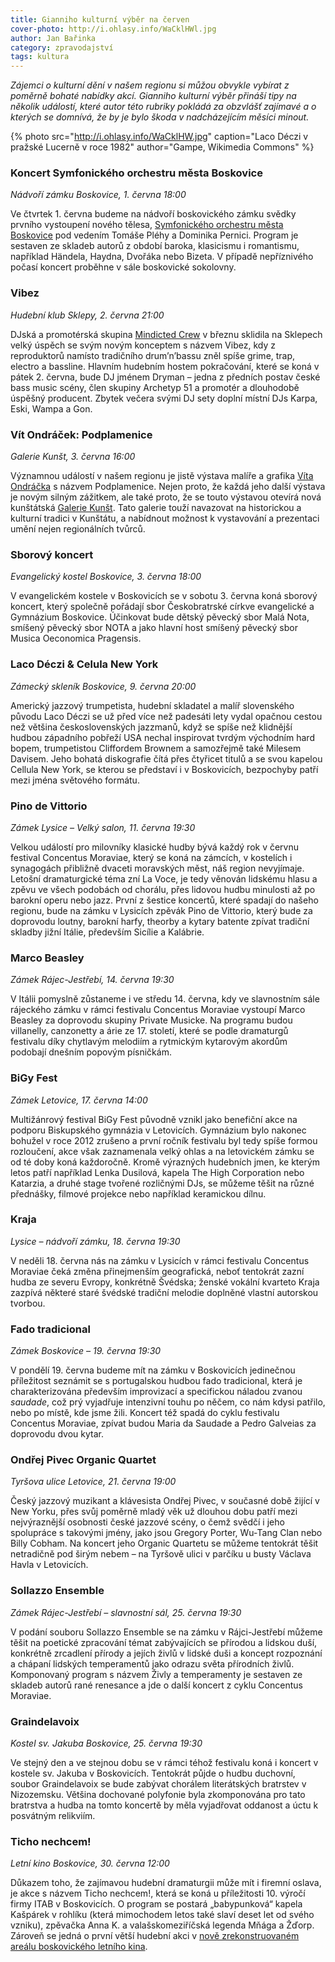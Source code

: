 ```yaml
---
title: Gianniho kulturní výběr na červen
cover-photo: http://i.ohlasy.info/WaCklHWl.jpg
author: Jan Bařinka
category: zpravodajství
tags: kultura
---
```


*Zájemci o kulturní dění v našem regionu si můžou obvykle vybírat z poměrně bohaté nabídky akcí. Gianniho kulturní výběr přináší tipy na několik událostí, které autor této rubriky pokládá za obzvlášť zajímavé a o kterých se domnívá, že by je bylo škoda v nadcházejícím měsíci minout.*

{% photo src="http://i.ohlasy.info/WaCklHW.jpg" caption="Laco Déczi v pražské Lucerně v roce 1982" author="Gampe, Wikimedia Commons" %}

### Koncert Symfonického orchestru města Boskovice

*Nádvoří zámku Boskovice, 1. června 18:00*

Ve čtvrtek 1. června budeme na nádvoří boskovického zámku svědky prvního vystoupení nového tělesa, [Symfonického orchestru města Boskovice](http://www.ohlasy.info/clanky/2017/05/novy-orchestr.html) pod vedením Tomáše Pléhy a Dominika Pernici. Program je sestaven ze skladeb autorů z období baroka, klasicismu i romantismu, například Händela, Haydna, Dvořáka nebo Bizeta. V případě nepříznivého počasí koncert proběhne v sále boskovické sokolovny.

### Vibez

*Hudební klub Sklepy, 2. června 21:00*

DJská a promotérská skupina [Mindicted Crew](http://www.ohlasy.info/clanky/2017/01/rozhovor-mindicted.html) v březnu sklidila na Sklepech velký úspěch se svým novým konceptem s názvem Vibez, kdy z reproduktorů namísto tradičního drum’n’bassu zněl spíše grime, trap, electro a bassline. Hlavním hudebním hostem pokračování, které se koná v pátek 2. června, bude DJ jménem Dryman – jedna z předních postav české bass music scény, člen skupiny Archetyp 51 a promotér a dlouhodobě úspěšný producent. Zbytek večera svými DJ sety doplní místní DJs Karpa, Eski, Wampa a Gon.

### Vít Ondráček: Podplamenice

*Galerie Kunšt, 3. června 16:00*

Významnou událostí v našem regionu je jistě výstava malíře a grafika [Víta Ondráčka](http://vitondracek.cz) s názvem Podplamenice. Nejen proto, že každá jeho další výstava je novým silným zážitkem, ale také proto, že se touto výstavou otevírá nová kunštátská [Galerie Kunšt](https://www.galeriekunstat.cz). Tato galerie touží navazovat na historickou a kulturní tradici v Kunštátu, a nabídnout možnost k vystavování a prezentaci umění nejen regionálních tvůrců.

### Sborový koncert

*Evangelický kostel Boskovice, 3. června 18:00*

V evangelickém kostele v Boskovicích se v sobotu 3. června koná sborový koncert, který společně pořádají sbor Českobratrské církve evangelické a Gymnázium Boskovice. Účinkovat bude dětský pěvecký sbor Malá Nota, smíšený pěvecký sbor NOTA a jako hlavní host smíšený pěvecký sbor Musica Oeconomica Pragensis.

### Laco Déczi & Celula New York

*Zámecký skleník Boskovice, 9. června 20:00*

Americký jazzový trumpetista, hudební skladatel a malíř slovenského původu Laco Déczi se už před více než padesáti lety vydal opačnou cestou než většina československých jazzmanů, když se spíše než klidnější hudbou západního pobřeží USA nechal inspirovat tvrdým východním hard bopem, trumpetistou Cliffordem Brownem a samozřejmě také Milesem Davisem. Jeho bohatá diskografie čítá přes čtyřicet titulů a se svou kapelou Cellula New York, se kterou se představí i v Boskovicích, bezpochyby patří mezi jména světového formátu.

### Pino de Vittorio

*Zámek Lysice – Velký salon, 11. června 19:30*

Velkou událostí pro milovníky klasické hudby bývá každý rok v červnu festival Concentus Moraviae, který se koná na zámcích, v kostelích i synagogách přibližně dvaceti moravských měst, náš region nevyjímaje. Letošní dramaturgické téma zní La Voce, je tedy věnován lidskému hlasu a zpěvu ve všech podobách od chorálu, přes lidovou hudbu minulosti až po barokní operu nebo jazz. První z šestice koncertů, které spadají do našeho regionu, bude na zámku v Lysicích zpěvák Pino de Vittorio, který bude za doprovodu loutny, barokní harfy, theorby a kytary batente zpívat tradiční skladby jižní Itálie, především Sicílie a Kalábrie.

### Marco Beasley

*Zámek Rájec-Jestřebí, 14. června 19:30*

V Itálii pomyslně zůstaneme i ve středu 14. června, kdy ve slavnostním sále rájeckého zámku v rámci festivalu Concentus Moraviae vystoupí Marco Beasley za doprovodu skupiny Private Musicke. Na programu budou villanelly, canzonetty a árie ze 17. století, které se podle dramaturgů festivalu díky chytlavým melodiím a rytmickým kytarovým akordům podobají dnešním popovým písničkám.

### BiGy Fest

*Zámek Letovice, 17. června 14:00*

Multižánrový festival BiGy Fest původně vznikl jako benefiční akce na podporu Biskupského gymnázia v Letovicích. Gymnázium bylo nakonec bohužel v roce 2012 zrušeno a první ročník festivalu byl tedy spíše formou rozloučení, akce však zaznamenala velký ohlas a na letovickém zámku se od té doby koná každoročně. Kromě výrazných hudebních jmen, ke kterým letos patří například Lenka Dusilová, kapela The High Corporation nebo Katarzia, a druhé stage tvořené rozličnými DJs, se můžeme těšit na různé přednášky, filmové projekce nebo například keramickou dílnu.

### Kraja

*Lysice – nádvoří zámku, 18. června 19:30*

V neděli 18. června nás na zámku v Lysicích v rámci festivalu Concentus Moraviae čeká změna přinejmenším geografická, neboť tentokrát zazní hudba ze severu Evropy, konkrétně Švédska; ženské vokální kvarteto Kraja zazpívá některé staré švédské tradiční melodie doplněné vlastní autorskou tvorbou.

### Fado tradicional

*Zámek Boskovice – 19. června 19:30*

V pondělí 19. června budeme mít na zámku v Boskovicích jedinečnou příležitost seznámit se s portugalskou hudbou fado tradicional, která je charakterizována především improvizací a specifickou náladou zvanou *saudade*, což prý vyjadřuje intenzivní touhu po něčem, co nám kdysi patřilo, nebo po místě, kde jsme žili. Koncert též spadá do cyklu festivalu Concentus Moraviae, zpívat budou Maria da Saudade a Pedro Galveias za doprovodu dvou kytar.

### Ondřej Pivec Organic Quartet

*Tyršova ulice Letovice, 21. června 19:00*

Český jazzový muzikant a klávesista Ondřej Pivec, v současné době žijící v New Yorku, přes svůj poměrně mladý věk už dlouhou dobu patří mezi nejvýraznější osobnosti české jazzové scény, o čemž svědčí i jeho spolupráce s takovými jmény, jako jsou Gregory Porter, Wu-Tang Clan nebo Billy Cobham. Na koncert jeho Organic Quartetu se můžeme tentokrát těšit netradičně pod širým nebem – na Tyršově ulici v parčíku u busty Václava Havla v Letovicích.

### Sollazzo Ensemble

*Zámek Rájec-Jestřebí – slavnostní sál, 25. června 19:30*

V podání souboru Sollazzo Ensemble se na zámku v Rájci-Jestřebí můžeme těšit na poetické zpracování témat zabývajících se přírodou a lidskou duší, konkrétně zrcadlení přírody a jejích živlů v lidské duši a koncept rozpoznání a chápaní lidských temperamentů jako odrazu světa přírodních živlů. Komponovaný program s názvem Živly a temperamenty je sestaven ze skladeb autorů rané renesance a jde o další koncert z cyklu Concentus Moraviae.

### Graindelavoix

*Kostel sv. Jakuba Boskovice, 25. června 19:30*

Ve stejný den a ve stejnou dobu se v rámci téhož festivalu koná i koncert v kostele sv. Jakuba v Boskovicích. Tentokrát půjde o hudbu duchovní, soubor Graindelavoix se bude zabývat chorálem literátských bratrstev v Nizozemsku. Většina dochované polyfonie byla zkomponována pro tato bratrstva a hudba na tomto koncertě by měla vyjadřovat oddanost a úctu k posvátným relikviím.

### Ticho nechcem!

*Letní kino Boskovice, 30. června 12:00*

Důkazem toho, že zajímavou hudební dramaturgii může mít i firemní oslava, je akce s názvem Ticho nechcem!, která se koná u příležitosti 10. výročí firmy ITAB v Boskovicích. O program se postará „babypunková“ kapela Kašpárek v rohlíku (která mimochodem letos také slaví deset let od svého vzniku), zpěvačka Anna K. a valašskomeziříčská legenda Mňága a Žďorp. Zároveň se jedná o první větší hudební akci v [nově zrekonstruovaném areálu boskovického letního kina](http://www.ohlasy.info/clanky/2017/05/letnak-zije.html).
